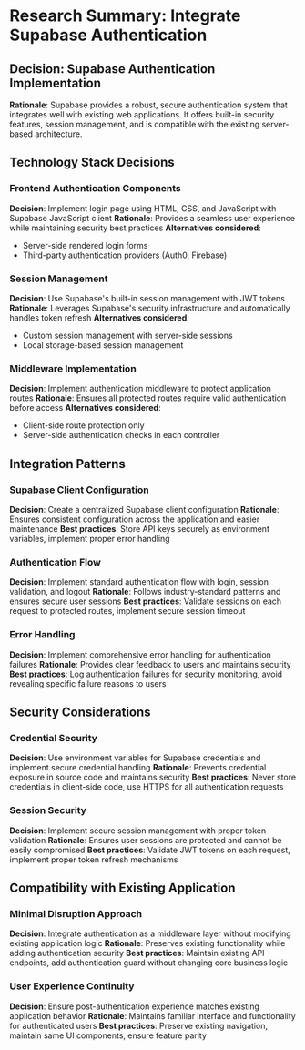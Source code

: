 # Research Summary: Integrate Supabase Authentication

## Decision: Supabase Authentication Implementation
**Rationale**: Supabase provides a robust, secure authentication system that integrates well with existing web applications. It offers built-in security features, session management, and is compatible with the existing server-based architecture.

## Technology Stack Decisions

### Frontend Authentication Components
**Decision**: Implement login page using HTML, CSS, and JavaScript with Supabase JavaScript client
**Rationale**: Provides a seamless user experience while maintaining security best practices
**Alternatives considered**: 
- Server-side rendered login forms
- Third-party authentication providers (Auth0, Firebase)

### Session Management
**Decision**: Use Supabase's built-in session management with JWT tokens
**Rationale**: Leverages Supabase's security infrastructure and automatically handles token refresh
**Alternatives considered**: 
- Custom session management with server-side sessions
- Local storage-based session management

### Middleware Implementation
**Decision**: Implement authentication middleware to protect application routes
**Rationale**: Ensures all protected routes require valid authentication before access
**Alternatives considered**: 
- Client-side route protection only
- Server-side authentication checks in each controller

## Integration Patterns

### Supabase Client Configuration
**Decision**: Create a centralized Supabase client configuration
**Rationale**: Ensures consistent configuration across the application and easier maintenance
**Best practices**: Store API keys securely as environment variables, implement proper error handling

### Authentication Flow
**Decision**: Implement standard authentication flow with login, session validation, and logout
**Rationale**: Follows industry-standard patterns and ensures secure user sessions
**Best practices**: Validate sessions on each request to protected routes, implement secure session timeout

### Error Handling
**Decision**: Implement comprehensive error handling for authentication failures
**Rationale**: Provides clear feedback to users and maintains security
**Best practices**: Log authentication failures for security monitoring, avoid revealing specific failure reasons to users

## Security Considerations

### Credential Security
**Decision**: Use environment variables for Supabase credentials and implement secure credential handling
**Rationale**: Prevents credential exposure in source code and maintains security
**Best practices**: Never store credentials in client-side code, use HTTPS for all authentication requests

### Session Security
**Decision**: Implement secure session management with proper token validation
**Rationale**: Ensures user sessions are protected and cannot be easily compromised
**Best practices**: Validate JWT tokens on each request, implement proper token refresh mechanisms

## Compatibility with Existing Application

### Minimal Disruption Approach
**Decision**: Integrate authentication as a middleware layer without modifying existing application logic
**Rationale**: Preserves existing functionality while adding authentication security
**Best practices**: Maintain existing API endpoints, add authentication guard without changing core business logic

### User Experience Continuity
**Decision**: Ensure post-authentication experience matches existing application behavior
**Rationale**: Maintains familiar interface and functionality for authenticated users
**Best practices**: Preserve existing navigation, maintain same UI components, ensure feature parity
